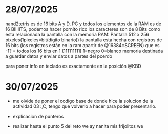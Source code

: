 # 28/07/2025

nand2tetris es de 16 bits A y D, PC y todos los elementos de la RAM es de 16 BIIIIITS,  podemos hacer pornito rico
los caracteres son de 8 Bits
como esta relacionada la pantalla con la memoria RAM: Pantalla 512 x 256 pixeles(1pixeles=bit(digito binario)) la pantalla esta hecha con registros de 16 bits (los registros están en la ram apartir de @16384=SCREEN)
que es -1? = todos los 16 bits en 1 (111111111)
1=negro
0=blanco
memoria destinada a guardar datos y enviar datos a partes del pcerdo

para poner info en teclado es exactamente en la posición @KBD  

# 30/07/2025  
- me olvide de poner el codigo base de donde hice la solucion de la actividad 03 :,C, tengo que volverlo a hacer para poder presentarlo.

- explicacion de punteros
- realizar hasta el punto 5 del reto we ay nanita mis frijolitos we
